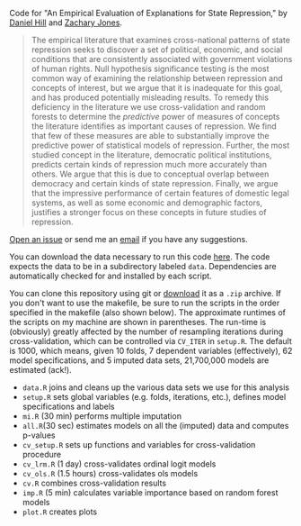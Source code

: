 Code for "An Empirical Evaluation of Explanations for State Repression," by [Daniel Hill](http://myweb.fsu.edu/dwh06c/) and [Zachary Jones](http://zmjones.com).

> The empirical literature that examines cross-national patterns of state repression seeks to discover a set of political, economic, and social conditions that are consistently associated with government violations of human rights. Null hypothesis significance testing is the most common way of examining the relationship  between repression and concepts of interest, but we argue that it is inadequate for this goal, and has produced potentially misleading results. To remedy this deficiency in the literature we use cross-validation and random forests to determine the *predictive* power of measures of concepts the literature identifies as important causes of repression. We find that few of these measures are able to substantially improve the predictive power of statistical models of repression. Further, the most studied concept in the literature, democratic political institutions, predicts certain kinds of repression much more accurately than others. We argue that this is due to conceptual overlap between democracy and certain kinds of state repression. Finally, we argue that the impressive performance of certain features of domestic legal systems, as well as some economic and demographic factors, justifies a stronger focus on these concepts in future studies of repression.

[Open an issue](https://github.com/zmjones/eeesr/issues/new) or send me an [email](mailto:zmj@zmjones.com) if you have any suggestions.

You can download the data necessary to run this code [here](http://zmjones.com/static/data/eeesr_data.zip). The code expects the data to be in a subdirectory labeled `data`. Dependencies are automatically checked for and installed by each script.

You can clone this repository using git or [download](https://github.com/zmjones/eeesr/archive/master.zip) it as a `.zip` archive. If you don't want to use the makefile, be sure to run the scripts in the order specified in the makefile (also shown below). The approximate runtimes of the scripts on my machine are shown in parentheses. The run-time is (obviously) greatly affected by the number of resampling iterations during cross-validation, which can be controlled via `CV_ITER` in `setup.R`. The default is 1000, which means, given 10 folds, 7 dependent variables  (effectively), 62 model specifications, and 5 imputed data sets, 21,700,000 models are estimated (ack!).

 - `data.R` joins and cleans up the various data sets we use for this analysis
 - `setup.R` sets global variables (e.g. folds, iterations, etc.), defines model specifications and labels
 - `mi.R` (30 min) performs multiple imputation
 - `all.R`(30 sec) estimates models on all the (imputed) data and computes p-values
 - `cv_setup.R` sets up functions and variables for cross-validation procedure
 - `cv_lrm.R` (1 day) cross-validates ordinal logit models
 - `cv_ols.R` (1.5 hours) cross-validates ols models
 - `cv.R` combines cross-validation results
 - `imp.R` (5 min) calculates variable importance based on random forest models
 - `plot.R` creates plots
